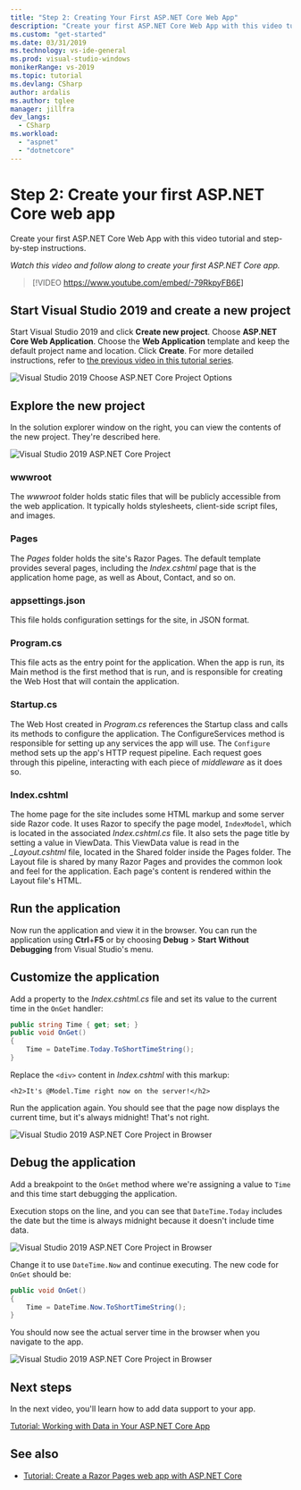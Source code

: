 ```yaml
---
title: "Step 2: Creating Your First ASP.NET Core Web App"
description: "Create your first ASP.NET Core Web App with this video tutorial and step-by-step instructions."
ms.custom: "get-started"
ms.date: 03/31/2019
ms.technology: vs-ide-general
ms.prod: visual-studio-windows
monikerRange: vs-2019
ms.topic: tutorial
ms.devlang: CSharp
author: ardalis
ms.author: tglee
manager: jillfra
dev_langs:
  - CSharp
ms.workload:
  - "aspnet"
  - "dotnetcore"
---
```

# Step 2: Create your first ASP.NET Core web app

Create your first ASP.NET Core Web App with this video tutorial and step-by-step instructions.

_Watch this video and follow along to create your first ASP.NET Core app._

> [!VIDEO https://www.youtube.com/embed/-79RkpyFB6E]

## Start Visual Studio 2019 and create a new project

Start Visual Studio 2019 and click **Create new project**. Choose **ASP.NET Core Web Application**. Choose the **Web Application** template and keep the default project name and location. Click **Create**. For more detailed instructions, refer to [the previous video in this tutorial series](tutorial-aspnet-core-ef-step-01.md).

![Visual Studio 2019 Choose ASP.NET Core Project Options](media/vs-2019/vs2019-choose-aspnetcore-project.png)

## Explore the new project

In the solution explorer window on the right, you can view the contents of the new project. They're described here.

![Visual Studio 2019 ASP.NET Core Project](media/vs-2019/vs2019-solution-explorer.png)

### wwwroot

The *wwwroot* folder holds static files that will be publicly accessible from the web application. It typically holds stylesheets, client-side script files, and images.

### Pages

The *Pages* folder holds the site's Razor Pages. The default template provides several pages, including the *Index.cshtml* page that is the application home page, as well as About, Contact, and so on.

### appsettings.json

This file holds configuration settings for the site, in JSON format.

### Program.cs

This file acts as the entry point for the application. When the app is run, its Main method is the first method that is run, and is responsible for creating the Web Host that will contain the application.

### Startup.cs

The Web Host created in *Program.cs* references the Startup class and calls its methods to configure the application. The ConfigureServices method is responsible for setting up any services the app will use. The `Configure` method sets up the app's HTTP request pipeline. Each request goes through this pipeline, interacting with each piece of *middleware* as it does so.

### Index.cshtml

The home page for the site includes some HTML markup and some server side Razor code. It uses Razor to specify the page model, `IndexModel`, which is located in the associated *Index.cshtml.cs* file. It also sets the page title by setting a value in ViewData. This ViewData value is read in the *\_Layout.cshtml* file, located in the Shared folder inside the Pages folder. The Layout file is shared by many Razor Pages and provides the common look and feel for the application. Each page's content is rendered within the Layout file's HTML.

## Run the application

Now run the application and view it in the browser. You can run the application using **Ctrl**+**F5** or by choosing **Debug** > **Start Without Debugging** from Visual Studio's menu.

## Customize the application

Add a property to the *Index.cshtml.cs* file and set its value to the current time in the `OnGet` handler:

```csharp
public string Time { get; set; }
public void OnGet()
{
    Time = DateTime.Today.ToShortTimeString();
}
```

Replace the `<div>` content in *Index.cshtml* with this markup:

```cshtml
<h2>It's @Model.Time right now on the server!</h2>
```

Run the application again. You should see that the page now displays the current time, but it's always midnight! That's not right.

![Visual Studio 2019 ASP.NET Core Project in Browser](media/vs-2019/vs2019-app-in-browser.png)

## Debug the application

Add a breakpoint to the `OnGet` method where we're assigning a value to `Time` and this time start debugging the application.

Execution stops on the line, and you can see that `DateTime.Today` includes the date but the time is always midnight because it doesn't include time data. 

![Visual Studio 2019 ASP.NET Core Project in Browser](media/vs-2019/vs2019-breakpoint.png)

Change it to use `DateTime.Now` and continue executing. The new code for `OnGet` should be:

```csharp
public void OnGet()
{
    Time = DateTime.Now.ToShortTimeString();
}
```

You should now see the actual server time in the browser when you navigate to the app.

![Visual Studio 2019 ASP.NET Core Project in Browser](media/vs-2019/vs2019-app-fixed-in-browser.png)

## Next steps

In the next video, you'll learn how to add data support to your app.

[Tutorial: Working with Data in Your ASP.NET Core App](tutorial-aspnet-core-ef-step-03.md)

## See also

- [Tutorial: Create a Razor Pages web app with ASP.NET Core](https://docs.microsoft.com/en-us/aspnet/core/tutorials/razor-pages/?view=aspnetcore-2.1)
